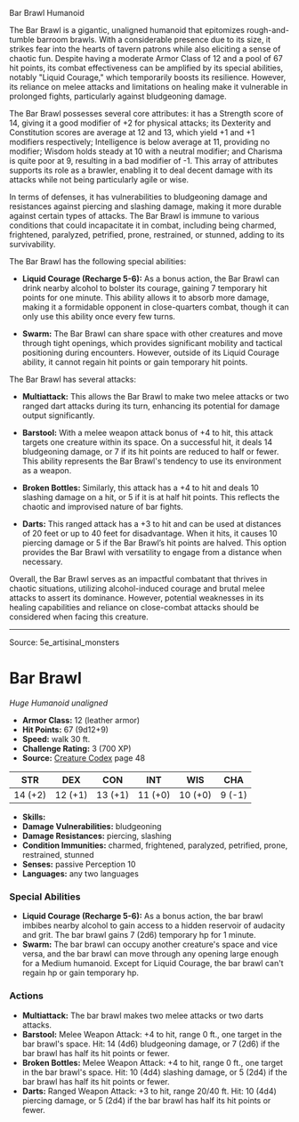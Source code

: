 <MonsterName/>Bar Brawl</MonsterName>
<CreatureType/>Humanoid</CreatureType>

<summary>The Bar Brawl is a gigantic, unaligned humanoid that epitomizes rough-and-tumble barroom brawls. With a considerable presence due to its size, it strikes fear into the hearts of tavern patrons while also eliciting a sense of chaotic fun. Despite having a moderate Armor Class of 12 and a pool of 67 hit points, its combat effectiveness can be amplified by its special abilities, notably "Liquid Courage," which temporarily boosts its resilience. However, its reliance on melee attacks and limitations on healing make it vulnerable in prolonged fights, particularly against bludgeoning damage.</summary>

<detail>

The Bar Brawl possesses several core attributes: it has a Strength score of 14, giving it a good modifier of +2 for physical attacks; its Dexterity and Constitution scores are average at 12 and 13, which yield +1 and +1 modifiers respectively; Intelligence is below average at 11, providing no modifier; Wisdom holds steady at 10 with a neutral modifier; and Charisma is quite poor at 9, resulting in a bad modifier of -1. This array of attributes supports its role as a brawler, enabling it to deal decent damage with its attacks while not being particularly agile or wise. 

In terms of defenses, it has vulnerabilities to bludgeoning damage and resistances against piercing and slashing damage, making it more durable against certain types of attacks. The Bar Brawl is immune to various conditions that could incapacitate it in combat, including being charmed, frightened, paralyzed, petrified, prone, restrained, or stunned, adding to its survivability.

The Bar Brawl has the following special abilities: 

- **Liquid Courage (Recharge 5-6):** As a bonus action, the Bar Brawl can drink nearby alcohol to bolster its courage, gaining 7 temporary hit points for one minute. This ability allows it to absorb more damage, making it a formidable opponent in close-quarters combat, though it can only use this ability once every few turns.

- **Swarm:** The Bar Brawl can share space with other creatures and move through tight openings, which provides significant mobility and tactical positioning during encounters. However, outside of its Liquid Courage ability, it cannot regain hit points or gain temporary hit points.

The Bar Brawl has several attacks:

- **Multiattack:** This allows the Bar Brawl to make two melee attacks or two ranged dart attacks during its turn, enhancing its potential for damage output significantly.

- **Barstool:** With a melee weapon attack bonus of +4 to hit, this attack targets one creature within its space. On a successful hit, it deals 14 bludgeoning damage, or 7 if its hit points are reduced to half or fewer. This ability represents the Bar Brawl's tendency to use its environment as a weapon.

- **Broken Bottles:** Similarly, this attack has a +4 to hit and deals 10 slashing damage on a hit, or 5 if it is at half hit points. This reflects the chaotic and improvised nature of bar fights.

- **Darts:** This ranged attack has a +3 to hit and can be used at distances of 20 feet or up to 40 feet for disadvantage. When it hits, it causes 10 piercing damage or 5 if the Bar Brawl’s hit points are halved. This option provides the Bar Brawl with versatility to engage from a distance when necessary.

Overall, the Bar Brawl serves as an impactful combatant that thrives in chaotic situations, utilizing alcohol-induced courage and brutal melee attacks to assert its dominance. However, potential weaknesses in its healing capabilities and reliance on close-combat attacks should be considered when facing this creature.</detail>



---

Source: 5e_artisinal_monsters

# Bar Brawl

*Huge* *Humanoid* *unaligned*

- **Armor Class:** 12 (leather armor)
- **Hit Points:** 67 (9d12+9)
- **Speed:** walk 30 ft.
- **Challenge Rating:** 3 (700 XP)
- **Source:** [Creature Codex](https://koboldpress.com/kpstore/product/creature-codex-for-5th-edition-dnd) page 48

| STR | DEX | CON | INT | WIS | CHA |
| --- | --- | --- | --- | --- | --- |
| 14 (+2) | 12 (+1) | 13 (+1) | 11 (+0) | 10 (+0) | 9 (-1) |

- **Skills:** 
- **Damage Vulnerabilities:** bludgeoning
- **Damage Resistances:** piercing, slashing
- **Condition Immunities:** charmed, frightened, paralyzed, petrified, prone, restrained, stunned
- **Senses:** passive Perception 10
- **Languages:** any two languages

### Special Abilities

- **Liquid Courage (Recharge 5-6):** As a bonus action, the bar brawl imbibes nearby alcohol to gain access to a hidden reservoir of audacity and grit. The bar brawl gains 7 (2d6) temporary hp for 1 minute.
- **Swarm:** The bar brawl can occupy another creature's space and vice versa, and the bar brawl can move through any opening large enough for a Medium humanoid. Except for Liquid Courage, the bar brawl can't regain hp or gain temporary hp.

### Actions

- **Multiattack:** The bar brawl makes two melee attacks or two darts attacks.
- **Barstool:** Melee Weapon Attack: +4 to hit, range 0 ft., one target in the bar brawl's space. Hit: 14 (4d6) bludgeoning damage, or 7 (2d6) if the bar brawl has half its hit points or fewer.
- **Broken Bottles:** Melee Weapon Attack: +4 to hit, range 0 ft., one target in the bar brawl's space. Hit: 10 (4d4) slashing damage, or 5 (2d4) if the bar brawl has half its hit points or fewer.
- **Darts:** Ranged Weapon Attack: +3 to hit, range 20/40 ft. Hit: 10 (4d4) piercing damage, or 5 (2d4) if the bar brawl has half its hit points or fewer.




